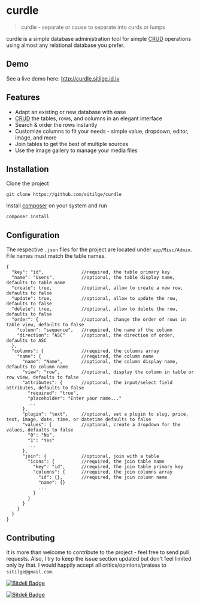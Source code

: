 # curdle

> curdle - separate or cause to separate into curds or lumps

curdle is a simple database administration tool for simple [CRUD] operations using almost any relational database you prefer.

## Demo

See a live demo here: http://curdle.sitilge.id.lv

## Features

- Adapt an existing or new database with ease
- [CRUD] the tables, rows, and columns in an elegant interface
- Search & order the rows instantly
- Customize columns to fit your needs - simple value, dropdown, editor, image, and more
- Join tables to get the best of multiple sources
- Use the image gallery to manage your media files

## Installation

Clone the project
```
git clone https://github.com/sitilge/curdle
```
Install [composer] on your system and run
```
composer install
```

## Configuration

The respective ```.json``` files for the project are located under ```app/Misc/Admin```. File names must match the table names.
```
{
  "key": "id",              //required, the table primary key
  "name": "Users",          //optional, the table display name, defaults to table name
  "create": true,           //optional, allow to create a new row, defaults to false
  "update": true,           //optional, allow to update the row, defaults to false
  "delete": true,           //optional, allow to delete the row, defaults to false
  "order": {                //optional, change the order of rows in table view, defaults to false
    "column": "sequence",   //required, the name of the column
    "direction": "ASC"      //optional, the direction of order, defaults to ASC
  },
  "columns": {              //required, the columns array
    "name": {               //required, the column name
      "name": "Name",       //optional, the column display name, defaults to column name
      "view": "row",        //optional, display the column in table or row view, defaults to false
      "attributes": {       //optional, the input/select field attributes, defaults to false
        "required": "true",
        "placeholder": "Enter your name..."
        ...
      },
      "plugin": "text",     //optional, set a plugin to slug, price, text, image, date, time, or datetime defaults to false
      "values": {           //optional, create a dropdown for the values, defaults to false
        "0": "No",
        "1": "Yes"
        ...
      },
      "join": {             //optional, join with a table
        "icons": {          //required, the join table name
          "key": "id",      //required, the join table primary key
          "columns": {      //required, the join columns array
            "id": {},       //required, the join column name
            "name": {}
            ...
          }
        }
      }
    }
  }
}
```

## Contributing

It is more than welcome to contribute to the project - feel free to send pull requests. Also, I try to keep the issue section updated but don't feel limited only by that. I would happily accept all critics/opinions/praises to ```sitilge@gmail.com```.

[CRUD]: <https://en.wikipedia.org/wiki/Create,_read,_update_and_delete>
[composer]: <https://getcomposer.org/download/>
[abimo]: <https://github.com/sitilge/abimo>

[![Bitdeli Badge](https://d2weczhvl823v0.cloudfront.net/sitilge/curdle/trend.png)](https://bitdeli.com/free "Bitdeli Badge")

[![Bitdeli Badge](https://d2weczhvl823v0.cloudfront.net/sitilge/curdle/trend.png)](https://bitdeli.com/free "Bitdeli Badge")

